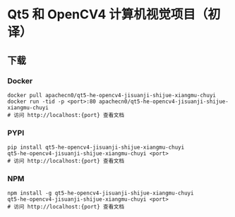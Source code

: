 # Qt5 和 OpenCV4 计算机视觉项目（初译）

## 下载

### Docker

```
docker pull apachecn0/qt5-he-opencv4-jisuanji-shijue-xiangmu-chuyi
docker run -tid -p <port>:80 apachecn0/qt5-he-opencv4-jisuanji-shijue-xiangmu-chuyi
# 访问 http://localhost:{port} 查看文档
```

### PYPI

```
pip install qt5-he-opencv4-jisuanji-shijue-xiangmu-chuyi
qt5-he-opencv4-jisuanji-shijue-xiangmu-chuyi <port>
# 访问 http://localhost:{port} 查看文档
```

### NPM

```
npm install -g qt5-he-opencv4-jisuanji-shijue-xiangmu-chuyi
qt5-he-opencv4-jisuanji-shijue-xiangmu-chuyi <port>
# 访问 http://localhost:{port} 查看文档
```